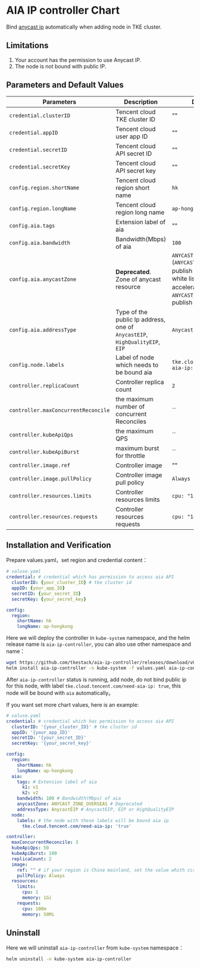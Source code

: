 # AIA IP controller Chart

Bind [anycast ip](https://config.tencent.com/product/aia) automatically when adding node in TKE cluster.

## Limitations

1. Your account has the permission to use Anycast IP.
2. The node is not bound with public IP.

## Parameters and Default Values

| Parameters                        | Description                                       | Default Values                            |
| --------------------------------- | ------------------------------------------------ | --------------------------------- |
| `credential.clusterID`             | Tencent cloud TKE cluster ID                    | ""                                |
| `credential.appID`                 | Tencent cloud user app ID                      | ""                                |
| `credential.secretID`              | Tencent cloud API secret ID                    | ""                                |
| `credential.secretKey`             | Tencent cloud API secret key                   | ""                                |
| `config.region.shortName`          | Tencent cloud region short name                 | `hk`                              |
| `config.region.longName`           | Tencent cloud region long name                  | `ap-hongkong`                    |
| `config.aia.tags`                  | Extension label of aia                        | ""		                  |
| `config.aia.bandwidth`             | Bandwidth(Mbps) of aia                        | `100`                          |
| `config.aia.anycastZone`           | **Deprecated**. Zone of anycast resource                       | `ANYCAST_ZONE_OVERSEAS` (`ANYCAST_ZONE_GLOBAL`: publish in global，need add white list to enable global acceleration，`ANYCAST_ZONE_OVERSEAS`: publish in overseas)|
| `config.aia.addressType`           | Type of the public Ip address, one of `AnycastEIP`, `HighQualityEIP`, `EIP`   | `AnycastEIP`|
| `config.node.labels`               | Label of node which needs to be bound aia     | `tke.cloud.tencent.com/need-aia-ip: 'true'`|
| `controller.replicaCount`          | Controller replica count                       | `2`                               |
| `controller.maxConcurrentReconcile` |the maximum number of concurrent Reconciles     | ``                               |
| `controller.kubeApiQps`            |the maximum QPS                                | ``                               |
| `controller.kubeApiBurst`          |maximum burst for throttle                               | ``                               |
| `controller.image.ref`             | Controller image                              | ""					|
| `controller.image.pullPolicy`      | Controller image pull policy                    | `Always`                    |
| `controller.resources.limits`      | Controller resources limits                      | `cpu: "1", memory: 1Gi`        |
| `controller.resources.requests`    | Controller resources requests 			| `cpu: "100m", memory: 50Mi`      |

## Installation and Verification

Prepare values.yaml，set region and credential content：

```yaml
# valuse.yaml
credential: # credential which has permission to access aia API
  clusterID: {your_cluster_ID} # tke cluster id
  appID: {your_app_ID}
  secretID: {your_secret_ID}
  secretKey: {your_secret_key}

config:
  region:
    shortName: hk
    longName: ap-hongkong
```

Here we will deploy the controller in `kube-system` namespace, and the helm release name is `aia-ip-controller`, you can also use other namespace and name：

```sh
wget https://github.com/tkestack/aia-ip-controller/releases/download/v0.12.0/aia-ip-controller-0.12.0.tgz
helm install aia-ip-controller -n kube-system -f values.yaml aia-ip-controller-0.12.0.tgz
```

After `aia-ip-controller` status is running, add node, do not bind public ip for this node, with label `tke.cloud.tencent.com/need-aia-ip: true`, this node will be bound with `aia` automatically。

If you want set more chart values, here is an example:

```yaml
# valuse.yaml
credential: # credential which has permission to access aia API
  clusterID: '{your_cluster_ID}' # tke cluster id
  appID: '{your_app_ID}'
  secretID: '{your_secret_ID}'
  secretKey: '{your_secret_key}'

config:
  region:
    shortName: hk
    longName: ap-hongkong
  aia:
    tags: # Extension label of aia
      k1: v1
      k2: v2
    bandwidth: 100 # Bandwidth(Mbps) of aia
    anycastZone: ANYCAST_ZONE_OVERSEAS # Deprecated 
    addressType: AnycastEIP # AnycastEIP, EIP or HighQualityEIP
  node:
    labels: # the node with these labels will be bound aia ip
      tke.cloud.tencent.com/need-aia-ip: 'true'

controller:
  maxConcurrentReconcile: 3
  kubeApiQps: 50
  kubeApiBurst: 100
  replicaCount: 2
  image:
    ref: "" # if your region is China mainland, set the value whith ccr.ccs.tencentyun.com/tkeimages/aia-ip-controller:v0.12.0, otherwise no need to modify it.
    pullPolicy: Always
  resources:
    limits:
      cpu: 1
      memory: 1Gi
    requests:
      cpu: 100m
      memory: 50Mi
```

## Uninstall

Here we will uninstall `aia-ip-controller` from `kube-system` namespace：

```sh
helm uninstall -n kube-system aia-ip-controller
```